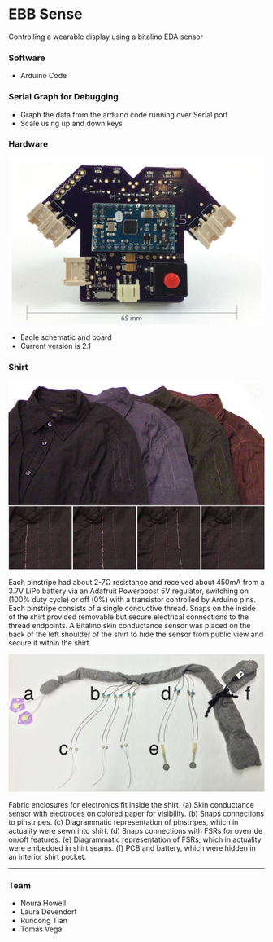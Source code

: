# EBB Sense
  Controlling a wearable display using a bitalino EDA sensor

### Software
- Arduino Code

### Serial Graph for Debugging
- Graph the data from the arduino code running over Serial port
- Scale using up and down keys

### Hardware

![Custom PCB](https://github.com/Noura/ebbsense/blob/master/images/beautifulPCB_simplified-01.jpg)

- Eagle schematic and board
- Current version is 2.1

### Shirt

![Custom PCB](https://github.com/Noura/ebbsense/blob/master/images/shirt_rippleeffect.jpg)

Each pinstripe had about 2-7Ω resistance and received about 450mA from a 3.7V LiPo battery via an Adafruit Powerboost 5V regulator, switching on (100% duty cycle) or off (0%) with a transistor controlled by Arduino pins. Each pinstripe consists of a single conductive thread. Snaps on the inside of the shirt provided removable but secure electrical connections to the thread endpoints. A Bitalino skin conductance sensor was placed on the back of the left shoulder of the shirt to hide the sensor from public view and secure it within the shirt. 

![Custom PCB](https://github.com/Noura/ebbsense/blob/master/images/electronics_diagram.jpeg)

Fabric enclosures for electronics fit inside the shirt. (a) Skin conductance sensor with electrodes on colored paper for visibility. (b) Snaps connections to pinstripes. (c) Diagrammatic representation of pinstripes, which in actuality were sewn into shirt. (d) Snaps connections with FSRs for override on/off features. (e) Diagrammatic representation of FSRs, which in actuality were embedded in shirt seams. (f) PCB and battery, which were hidden in an interior shirt pocket.

---

### Team
- Noura Howell
- Laura Devendorf
- Rundong Tian
- Tomás Vega
